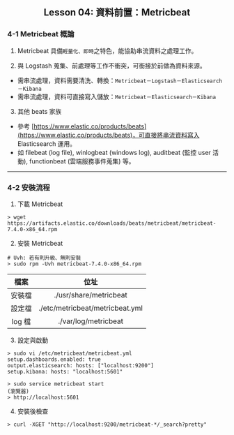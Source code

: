 <h2 align="center">Lesson 04: 資料前置：Metricbeat</h2>

### 4-1 Metricbeat 概論
1. Metricbeat 具備`輕量化、即時`之特色，能協助串流資料之處理工作。

2. 與 Logstash 蒐集、前處理等工作不衝突，可銜接於前做為資料來源。
- 需串流處理，資料需要清洗、轉換：`Metricbeat－Logstash－Elasticsearch－Kibana`
- 需串流處理，資料可直接寫入儲放：`Metricbeat－Elasticsearch－Kibana`

3. 其他 beats 家族
- 參考 [https://www.elastic.co/products/beats](https://www.elastic.co/products/beats)，可直接將串流資料寫入 Elasticsearch 運用。
- 如 filebeat (log file), winlogbeat (windows log), auditbeat (監控 user 活動), functionbeat (雲端服務事件蒐集) 等。

---
### 4-2 安裝流程
1. 下載 Metricbeat
```
> wget https://artifacts.elastic.co/downloads/beats/metricbeat/metricbeat-7.4.0-x86_64.rpm
```

2. 安裝 Metricbeat
```
# Uvh: 若有則升級、無則安裝
> sudo rpm -Uvh metricbeat-7.4.0-x86_64.rpm
```
| 檔案 | 位址 |
| :---: | :---: |
| 安裝檔 | ./usr/share/metricbeat |
| 設定檔 | ./etc/metricbeat/metricbeat.yml |
| log 檔 | ./var/log/metricbeat |

3. 設定與啟動
```
> sudo vi /etc/metricbeat/metricbeat.yml
setup.dashboards.enabled: true
output.elasticsearch: hosts: ["localhost:9200"]
setup.kibana: hosts: "localhost:5601"

> sudo service metricbeat start
(瀏覽器)
> http://localhost:5601
```

4. 安裝後檢查
```
> curl -XGET "http://localhost:9200/metricbeat-*/_search?pretty"
```
